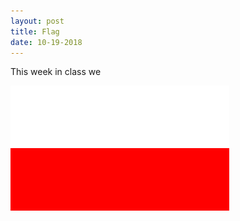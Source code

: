 ```yaml
---
layout: post
title: Flag
date: 10-19-2018
---
```


This week in class we




![GitHub Logo](/images/pp.png)
